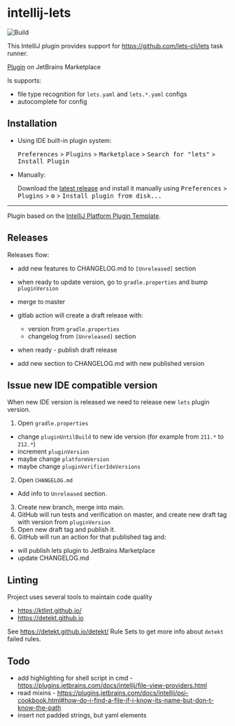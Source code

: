 # intellij-lets

![Build](https://github.com/lets-cli/intellij-lets/workflows/Build/badge.svg)

<!-- Plugin description -->
This IntelliJ plugin provides support for https://github.com/lets-cli/lets task runner.

[Plugin](https://plugins.jetbrains.com/plugin/14639-lets) on JetBrains Marketplace

Is supports:

- file type recognition for `lets.yaml` and `lets.*.yaml` configs
- autocomplete for config

<!-- Plugin description end -->

## Installation

- Using IDE built-in plugin system:
  
  <kbd>Preferences</kbd> > <kbd>Plugins</kbd> > <kbd>Marketplace</kbd> > <kbd>Search for "lets"</kbd> >
  <kbd>Install Plugin</kbd>
  
- Manually:

  Download the [latest release](https://github.com/lets-cli/intellij-lets/releases/latest) and install it manually using
  <kbd>Preferences</kbd> > <kbd>Plugins</kbd> > <kbd>⚙️</kbd> > <kbd>Install plugin from disk...</kbd>

---
Plugin based on the [IntelliJ Platform Plugin Template](https://github.com/JetBrains/intellij-platform-plugin-template).

## Releases

Releases flow:

- add new features to CHANGELOG.md to `[Unreleased]` section 
- when ready to update version, go to `gradle.properties` and bump `pluginVersion`
- merge to master
- gitlab action will create a draft release with:
    - version from `gradle.properties`
    - changelog from `[Unreleased]` section
    
- when ready - publish draft release
- add new section to CHANGELOG.md with new published version

## Issue new IDE compatible version

When new IDE version is released we need to release new `lets` plugin version.

1. Open `gradle.properties`
  - change `pluginUntilBuild` to new ide version (for example from `211.*` to `212.*`)
  - increment `pluginVersion`
  - maybe change `platformVersion`
  - maybe change `pluginVerifierIdeVersions`
2. Open `CHANGELOG.md`
  - Add info to `Unreleased` section.
3. Create new branch, merge into main.
4. GitHub will run tests and verification on master, and create new draft tag with version from `pluginVersion`
5. Open new draft tag and publish it.
6. GitHub will run an action for that published tag and:
  - will publish lets plugin to JetBrains Marketplace
  - update CHANGELOG.md

## Linting

Project uses several tools to maintain code quality
- https://ktlint.github.io/
- https://detekt.github.io

See https://detekt.github.io/detekt/ Rule Sets to get more info about `detekt` failed rules.

## Todo

- add highlighting for shell script in cmd - https://plugins.jetbrains.com/docs/intellij/file-view-providers.html
- read mixins - https://plugins.jetbrains.com/docs/intellij/psi-cookbook.html#how-do-i-find-a-file-if-i-know-its-name-but-don-t-know-the-path
- insert not padded strings, but yaml elements